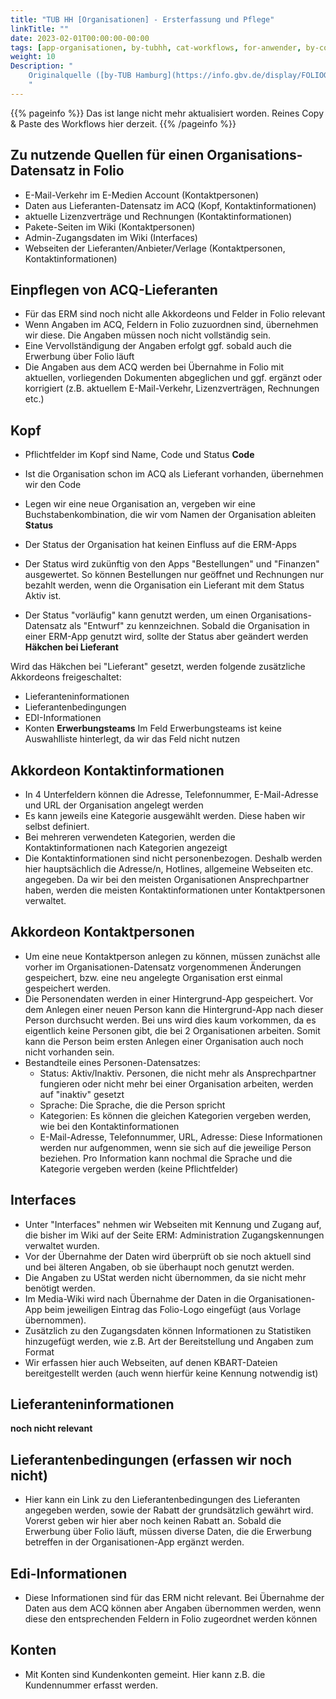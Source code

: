 ```yaml
---
title: "TUB HH [Organisationen] - Ersterfassung und Pflege"
linkTitle: ""
date: 2023-02-01T00:00:00-00:00
tags: [app-organisationen, by-tubhh, cat-workflows, for-anwender, by-community_einzelbeitrag]
weight: 10
Description: "
    Originalquelle ([by-TUB Hamburg](https://info.gbv.de/display/FOLIOGBVEXTERN/by-TUB+Hamburg); Stand 2023-01) & [GBV](https://info.gbv.de/display/FOLIOGBVEXTERN/TUB+HH+[Organisationen]+-+Ersterfassung+und+Pflege)
    "
---
```


{{% pageinfo %}}
Das ist lange nicht mehr aktualisiert worden. Reines Copy & Paste des Workflows hier derzeit.
{{% /pageinfo %}}

## Zu nutzende Quellen für einen Organisations-Datensatz in Folio

* E-Mail-Verkehr im E-Medien Account (Kontaktpersonen)
* Daten aus Lieferanten-Datensatz im ACQ (Kopf, Kontaktinformationen)
* aktuelle Lizenzverträge und Rechnungen (Kontaktinformationen)
* Pakete-Seiten im Wiki (Kontaktpersonen)
* Admin-Zugangsdaten im Wiki (Interfaces)
* Webseiten der Lieferanten/Anbieter/Verlage (Kontaktpersonen, Kontaktinformationen)

## Einpflegen von ACQ-Lieferanten

* Für das ERM sind noch nicht alle Akkordeons und Felder in Folio relevant
* Wenn Angaben im ACQ, Feldern in Folio zuzuordnen sind, übernehmen wir diese. Die Angaben müssen noch nicht vollständig sein.
* Eine Vervollständigung der Angaben erfolgt ggf. sobald auch die Erwerbung über Folio läuft
* Die Angaben aus dem ACQ werden bei Übernahme in Folio mit aktuellen, vorliegenden Dokumenten abgeglichen und ggf. ergänzt oder korrigiert (z.B. aktuellem E-Mail-Verkehr, Lizenzverträgen, Rechnungen etc.)

## Kopf

* Pflichtfelder im Kopf sind Name, Code und Status
**Code**

* Ist die Organisation schon im ACQ als Lieferant vorhanden, übernehmen wir den Code
* Legen wir eine neue Organisation an, vergeben wir eine Buchstabenkombination, die wir vom Namen der Organisation ableiten
**Status**

* Der Status der Organisation hat keinen Einfluss auf die ERM-Apps
* Der Status wird zukünftig von den Apps "Bestellungen" und "Finanzen" ausgewertet. So können Bestellungen nur geöffnet und Rechnungen nur bezahlt werden, wenn die Organisation ein Lieferant mit dem Status Aktiv ist.
* Der Status "vorläufig" kann genutzt werden, um einen Organisations-Datensatz als "Entwurf" zu kennzeichnen. Sobald die Organisation in einer ERM-App genutzt wird, sollte der Status aber geändert werden
**Häkchen bei Lieferant**

Wird das Häkchen bei "Lieferant" gesetzt, werden folgende zusätzliche Akkordeons freigeschaltet:

* Lieferanteninformationen
* Lieferantenbedingungen
* EDI-Informationen
* Konten
**Erwerbungsteams** Im Feld Erwerbungsteams ist keine Auswahlliste hinterlegt, da wir das Feld nicht nutzen

## Akkordeon Kontaktinformationen

* In 4 Unterfeldern können die Adresse, Telefonnummer, E-Mail-Adresse und URL der Organisation angelegt werden
* Es kann jeweils eine Kategorie ausgewählt werden. Diese haben wir selbst definiert.
* Bei mehreren verwendeten Kategorien, werden die Kontaktinformationen nach Kategorien angezeigt
* Die Kontaktinformationen sind nicht personenbezogen. Deshalb werden hier hauptsächlich die Adresse/n, Hotlines, allgemeine Webseiten etc. angegeben. Da wir bei den meisten Organisationen Ansprechpartner haben, werden die meisten Kontaktinformationen unter Kontaktpersonen verwaltet.

## Akkordeon Kontaktpersonen

* Um eine neue Kontaktperson anlegen zu können, müssen zunächst alle vorher im Organisationen-Datensatz vorgenommenen Änderungen gespeichert, bzw. eine neu angelegte Organisation erst einmal gespeichert werden.
* Die Personendaten werden in einer Hintergrund-App gespeichert. Vor dem Anlegen einer neuen Person kann die Hintergrund-App nach dieser Person durchsucht werden. Bei uns wird dies kaum vorkommen, da es eigentlich keine Personen gibt, die bei 2 Organisationen arbeiten. Somit kann die Person beim ersten Anlegen einer Organisation auch noch nicht vorhanden sein.
* Bestandteile eines Personen-Datensatzes:
    * Status: Aktiv/Inaktiv. Personen, die nicht mehr als Ansprechpartner fungieren oder nicht mehr bei einer Organisation arbeiten, werden auf "inaktiv" gesetzt
    * Sprache: Die Sprache, die die Person spricht
    * Kategorien: Es können die gleichen Kategorien vergeben werden, wie bei den Kontaktinformationen
    * E-Mail-Adresse, Telefonnummer, URL, Adresse: Diese Informationen werden nur aufgenommen, wenn sie sich auf die jeweilige Person beziehen. Pro Information kann nochmal die Sprache und die Kategorie vergeben werden (keine Pflichtfelder)

## Interfaces

* Unter "Interfaces" nehmen wir Webseiten mit Kennung und Zugang auf, die bisher im Wiki auf der Seite ERM: Administration Zugangskennungen verwaltet wurden.
* Vor der Übernahme der Daten wird überprüft ob sie noch aktuell sind und bei älteren Angaben, ob sie überhaupt noch genutzt werden.
* Die Angaben zu UStat werden nicht übernommen, da sie nicht mehr benötigt werden.
* Im Media-Wiki wird nach Übernahme der Daten in die Organisationen-App beim jeweiligen Eintrag das Folio-Logo eingefügt (aus Vorlage übernommen).
* Zusätzlich zu den Zugangsdaten können Informationen zu Statistiken hinzugefügt werden, wie z.B. Art der Bereitstellung und Angaben zum Format
* Wir erfassen hier auch Webseiten, auf denen KBART-Dateien bereitgestellt werden (auch wenn hierfür keine Kennung notwendig ist)

## Lieferanteninformationen

**noch nicht relevant**

## Lieferantenbedingungen (erfassen wir noch nicht)

* Hier kann ein Link zu den Lieferantenbedingungen des Lieferanten angegeben werden, sowie der Rabatt der grundsätzlich gewährt wird. Vorerst geben wir hier aber noch keinen Rabatt an. Sobald die Erwerbung über Folio läuft, müssen diverse Daten, die die Erwerbung betreffen in der Organisationen-App ergänzt werden.

## Edi-Informationen

* Diese Informationen sind für das ERM nicht relevant. Bei Übernahme der Daten aus dem ACQ können aber Angaben übernommen werden, wenn diese den entsprechenden Feldern in Folio zugeordnet werden können

## Konten

* Mit Konten sind Kundenkonten gemeint. Hier kann z.B. die Kundennummer erfasst werden.
